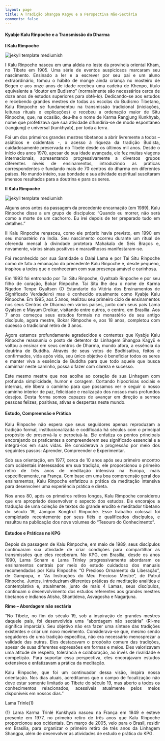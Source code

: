 ```yaml
---
layout: page
title: A Tradição Shangpa Kagyu e a Perspectiva Não-Sectária
comments: false
---
```



#### Kyabje Kalu Rinpoche e a Transmissão do Dharma

**I Kalu Rimpoche**

![jekyll template mediumish]({{site.baseurl}}/assets/images/kalu-i.jpg)

<p align="justify">   I Kalu Rinpoche nasceu em uma aldeia no leste da província oriental Kham, no Tibete em 1905. Uma série de eventos auspiciosos marcaram seu nascimento. Ensinado a ler e a escrever por seu pai e um aluno extraordinário, tomou o hábito de monge ainda criança no mosteiro de Begen e aos onze anos de idade recebeu uma cadeira de Khenpo, título equivalente a “doutor em Budismo” (normalmente são necessários cerca de doze anos de estudos superiores para obtê-lo). Dedicando-se aos estudos e recebendo grandes mestres de todas as escolas do Budismo Tibetano, Kalu Rimpoche se fundamentou na transmissão tradicional (iniciações, leituras rituais e explicações) e recebeu a ordenação maior de Situ Rinpoche, que, na ocasião, deu-lhe o nome de Karma Rangjung Kunkhyab, nome que profetizava que sua atividade difundiria-se de modo espontâneo (rangjung) e universal (kunkhyab), por toda a terra.</p>
<p align="justify">   Foi um dos primeiros grandes mestres tibetanos a abrir livremente a todos – asiáticos e ocidentais -, o acesso à riqueza da tradição Budista, cuidadosamente preservada no Tibete desde os últimos mil anos. Desde o início dos anos 1970, apesar de sua idade avançada, ele fez muitas viagens internacionais, apresentando progressivamente a diversos grupos diferentes níveis de ensinamentos, introduzindo as práticas correspondentes e fundando mais de 70 centros do dharma em diferentes países. No mundo inteiro, sua bondade e sua atividade espiritual suscitaram imensos resultados para a doutrina e para os seres.</p>
    
**II Kalu Rimpoche**

![jekyll template mediumish]({{site.baseurl}}/assets/images/kalu-ii.jpg)

<p align="justify">   Alguns anos antes da passagem da precedente encarnação (em 1989), Kalu Rinpoche disse a um grupo de discípulos: “Quando eu morrer, não será como a morte de um cachorro. Eu irei depois de ter preparado tudo em detalhes.”</p>
<p align="justify">   II Kalu Rinpoche renasceu, como ele próprio havia previsto, em 1990 em seu monastério na Índia. Seu nascimento ocorreu durante um ritual de oferenda mensal à divindade protetora Mahakala de Seis Braços e, novamente, vários sinais positivos e maravilhosos manifestaram-se.</p>
<p align="justify">   Foi reconhecido por sua Santidade o Dalai Lama e por Tai Situ Rinpoche como de fato a emanação do precedente Kalu Rinpoche e, desde pequeno, inspirou a todos que o conheceram com sua presença amável e carinhosa.</p>
<p align="justify">   Em 1993 foi entronado por Tai Situ Rinpoche, Gyaltsab Rinpoche e por seu filho de coração, Bokar Rinpoche. Tai Situ lhe deu o nome de Karma Ngedon Tenpe Gyaltsen (O Estandarte da Vitória dos Ensinamentos de Significado Verdadeiro) mas é conhecido atualmente como Kyabje Kalu Rinpoche. Em 1995, aos 5 anos, realizou seu primeiro ciclo de ensinamentos nos seus Centros de Dharma em vários países, junto com seus pais Lama Gyalsen e Mayum Drolkar, visitando entre outros, o centro, em Brasília. Aos 7 anos começou seus estudos formais no monastério de seu antigo discípulo, agora mestre, Bokar Rimpoche e, aos 18 anos, completou com sucesso o tradicional retiro de 3 anos.</p>
<p align="justify">   Agora estamos profundamente agradecidos e contentes que Kyabje Kalu Rinpoche reassumiu o posto de detentor da Linhagem Shangpa Kagyü e voltou a ensinar em seus centros de Dharma, mundo afora, a essência da doutrina de Buddha. Através de seus votos de Bodhisattva, feitos e confirmados, vida após vida, seu único objetivo é beneficiar todos os seres e manter viva a essência de Buddha para que todo aquele que busca caminhar neste caminho, possa o fazer com clareza e sucesso.</p>
<p align="justify">   Este mesmo mestre que nos acolhe ao coração de sua Linhagem com profunda simplicidade, humor e coragem. Cortando hipocrisias sociais e internas, ele libera o caminho para que possamos ver e seguir o nosso caminho interior de paz, felicidade e realização dos nossos mais profundos desejos. Desta forma somos capazes de avançar em direção a sermos pessoas felizes, positivas, ativas e despertas neste mundo.</p>

#### Estudo, Compreensão e Prática

<p align="justify">   Kalu Rinpoche não espera que seus seguidores apenas reproduzam a tradição formal, institucionalizada e codificada há séculos com o principal propósito de preservá-la e perpetuá-la. Ele enfatiza os pontos principais encorajando os praticantes a compreenderem seu significado essencial e a integrá-los em suas vidas. Ele considerava a progressão por meio dos seguintes passos: Aprender, Compreender e Experimentar.</p>
<p align="justify">   Sob sua orientação, em 1977, cerca de 10 anos após seu primeiro encontro com ocidentais interessados em sua tradição, ele proporcionou o primeiro retiro de três anos de meditação intensiva na Europa, mais especificamente, na França. Com base em uma boa compreensão geral dos ensinamentos, Kalu Rinpoche enfatizou a prática da meditação intensiva para desenvolver uma experiência prática e direta.</p>
<p align="justify">   Nos anos 80, após os primeiros retiros longos, Kalu Rimpoche considerou que era apropriado desenvolver o aspecto dos estudos. Ele encorajou a tradução de uma coleção de textos do grande erudito e meditador tibetano do século 19, Jamgon Kongtrul Rinpoche. Esse trabalho colossal foi completado recentemente por seus fiéis e qualificados discípulos, e resultou na publicação dos nove volumes do “Tesouro do Conhecimento”.</p>

#### Estudos e Práticas no KPG

<p align="justify">   Depois da passagem de Kalu Rimpoche, em maio de 1989, seus discípulos continuaram sua atividade de criar condições para compartilhar as transmissões que eles receberam. No KPG, em Brasília, desde os anos 1990, Lama Sonam e Lama Trinley progressivamente abordaram os ensinamentos centrais por meio do estudo cuidadoso dos manuais recomendados por Kalu Rinpoche: “O Precioso Ornamento da Liberação”, de Gampopa, e “As Instruções do Meu Precioso Mestre”, de Patrul Rinpoche. Juntos, introduziram diferentes práticas de meditação analítica e contemplativa e, atualmente, junto de mais 4 Lamas, seus discípulos, continuam o desenvolvimento dos estudos referentes aos grandes mestres tibetanos e indianos Atisha, Shantideva, Asvagosha e Nagarjuna.</p>

**Rime – Abordagem não sectária**

<p align="justify">   “No Tibete, no fim do século 19, sob a inspiração de grandes mestres daquele país, foi desenvolvida uma “abordagem não sectária” (Ri-me significa imparcial). Seu objetivo não era fazer uma síntese das tradições existentes e criar um novo movimento. Considerava-se que, mesmo sendo seguidores de uma tradição específica, não era necessário menosprezar a validade das outras. Eles destacavam o propósito comum das tradições, apesar de suas diferentes expressões em formas e meios. Eles valorizavam uma atitude de respeito, tolerância e colaboração, ao invés de rivalidade e competição. Para suportar essa perspectiva, eles encorajavam estudos extensivos e enfatizavam a prática da meditação.</p>
<p align="justify">   Kalu Rinpoche, que foi um continuador dessa visão, inspira nossa orientação. Nos dias atuais, acreditamos que o campo de focalização não deve estar somente limitado ao Tibete do século 19, mas aberto a todos os conhecimentos relacionados, acessíveis atualmente pelos meios disponíveis em nossos dias.”</p>

Lama Trinle(1)

<p align="justify">   (1) Lama Karma Trinlé Kunkhyab nasceu na França em 1949 e esteve presente em 1977, no primeiro retiro de três anos que Kalu Rinpoche proporcionou aos ocidentais. Em março de 2005, veio para o Brasil, residir em Brasília, para organizar o primeiro retiro de três anos da Linhagem Shangpa, além de desenvolver as atividades de estudo e prática do KPG.</p>
